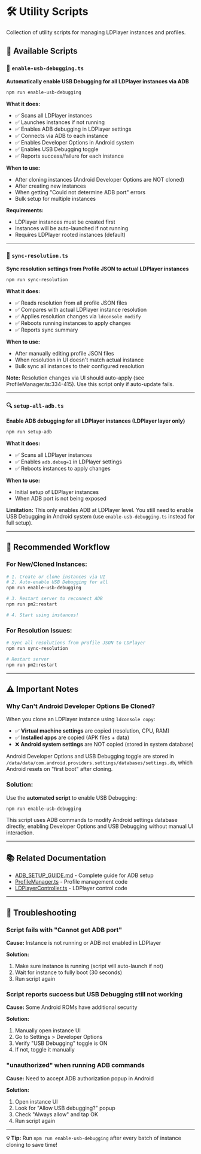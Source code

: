 # 🛠️ Utility Scripts

Collection of utility scripts for managing LDPlayer instances and profiles.

## 📜 Available Scripts

### 🔌 `enable-usb-debugging.ts`

**Automatically enable USB Debugging for all LDPlayer instances via ADB**

```bash
npm run enable-usb-debugging
```

**What it does:**
- ✅ Scans all LDPlayer instances
- ✅ Launches instances if not running
- ✅ Enables ADB debugging in LDPlayer settings
- ✅ Connects via ADB to each instance
- ✅ Enables Developer Options in Android system
- ✅ Enables USB Debugging toggle
- ✅ Reports success/failure for each instance

**When to use:**
- After cloning instances (Android Developer Options are NOT cloned)
- After creating new instances
- When getting "Could not determine ADB port" errors
- Bulk setup for multiple instances

**Requirements:**
- LDPlayer instances must be created first
- Instances will be auto-launched if not running
- Requires LDPlayer rooted instances (default)

---

### 📐 `sync-resolution.ts`

**Sync resolution settings from Profile JSON to actual LDPlayer instances**

```bash
npm run sync-resolution
```

**What it does:**
- ✅ Reads resolution from all profile JSON files
- ✅ Compares with actual LDPlayer instance resolution
- ✅ Applies resolution changes via `ldconsole modify`
- ✅ Reboots running instances to apply changes
- ✅ Reports sync summary

**When to use:**
- After manually editing profile JSON files
- When resolution in UI doesn't match actual instance
- Bulk sync all instances to their configured resolution

**Note:** Resolution changes via UI should auto-apply (see ProfileManager.ts:334-415). Use this script only if auto-update fails.

---

### 🔍 `setup-all-adb.ts`

**Enable ADB debugging for all LDPlayer instances (LDPlayer layer only)**

```bash
npm run setup-adb
```

**What it does:**
- ✅ Scans all LDPlayer instances
- ✅ Enables `adb.debug=1` in LDPlayer settings
- ✅ Reboots instances to apply changes

**When to use:**
- Initial setup of LDPlayer instances
- When ADB port is not being exposed

**Limitation:** This only enables ADB at LDPlayer level. You still need to enable USB Debugging in Android system (use `enable-usb-debugging.ts` instead for full setup).

---

## 🎯 Recommended Workflow

### For New/Cloned Instances:

```bash
# 1. Create or clone instances via UI
# 2. Auto-enable USB Debugging for all
npm run enable-usb-debugging

# 3. Restart server to reconnect ADB
npm run pm2:restart

# 4. Start using instances!
```

### For Resolution Issues:

```bash
# Sync all resolutions from profile JSON to LDPlayer
npm run sync-resolution

# Restart server
npm run pm2:restart
```

---

## ⚠️ Important Notes

### Why Can't Android Developer Options Be Cloned?

When you clone an LDPlayer instance using `ldconsole copy`:
- ✅ **Virtual machine settings** are copied (resolution, CPU, RAM)
- ✅ **Installed apps** are copied (APK files + data)
- ❌ **Android system settings** are NOT copied (stored in system database)

Android Developer Options and USB Debugging toggle are stored in `/data/data/com.android.providers.settings/databases/settings.db`, which Android resets on "first boot" after cloning.

### Solution:

Use the **automated script** to enable USB Debugging:

```bash
npm run enable-usb-debugging
```

This script uses ADB commands to modify Android settings database directly, enabling Developer Options and USB Debugging without manual UI interaction.

---

## 📚 Related Documentation

- [ADB_SETUP_GUIDE.md](../ADB_SETUP_GUIDE.md) - Complete guide for ADB setup
- [ProfileManager.ts](../server/services/ProfileManager.ts) - Profile management code
- [LDPlayerController.ts](../server/core/LDPlayerController.ts) - LDPlayer control code

---

## 🐛 Troubleshooting

### Script fails with "Cannot get ADB port"

**Cause:** Instance is not running or ADB not enabled in LDPlayer

**Solution:**
1. Make sure instance is running (script will auto-launch if not)
2. Wait for instance to fully boot (30 seconds)
3. Run script again

### Script reports success but USB Debugging still not working

**Cause:** Some Android ROMs have additional security

**Solution:**
1. Manually open instance UI
2. Go to Settings > Developer Options
3. Verify "USB Debugging" toggle is ON
4. If not, toggle it manually

### "unauthorized" when running ADB commands

**Cause:** Need to accept ADB authorization popup in Android

**Solution:**
1. Open instance UI
2. Look for "Allow USB debugging?" popup
3. Check "Always allow" and tap OK
4. Run script again

---

**💡 Tip:** Run `npm run enable-usb-debugging` after every batch of instance cloning to save time!

